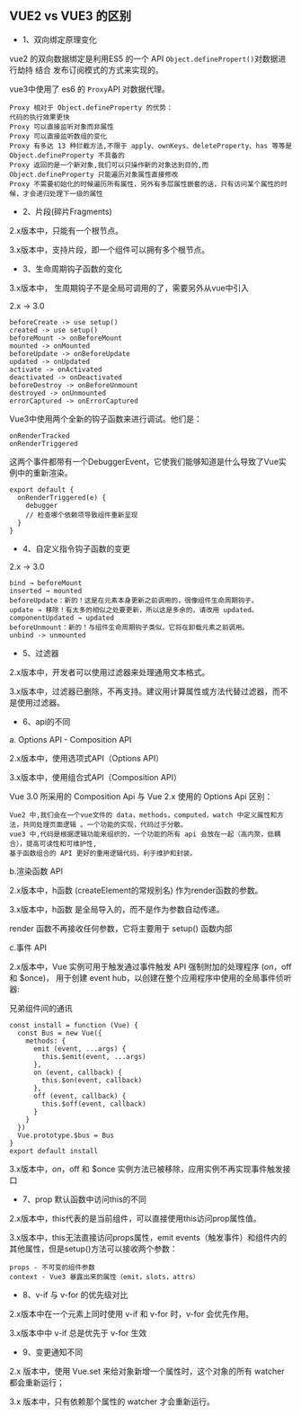 ## VUE2 vs VUE3 的区别

- 1、双向绑定原理变化

vue2 的双向数据绑定是利用ES5 的一个 API `Object.definePropert()`对数据进行劫持 结合 发布订阅模式的方式来实现的。

vue3中使用了 es6 的 `Proxy`API 对数据代理。

```
Proxy 相对于 Object.defineProperty 的优势：
代码的执行效果更快
Proxy 可以直接监听对象而非属性
Proxy 可以直接监听数组的变化
Proxy 有多达 13 种拦截方法,不限于 apply、ownKeys、deleteProperty、has 等等是 Object.defineProperty 不具备的
Proxy 返回的是一个新对象,我们可以只操作新的对象达到目的,而 Object.defineProperty 只能遍历对象属性直接修改
Proxy 不需要初始化的时候遍历所有属性，另外有多层属性嵌套的话，只有访问某个属性的时候，才会递归处理下一级的属性
```


- 2、片段(碎片Fragments)

2.x版本中，只能有一个根节点。

3.x版本中，支持片段，即一个组件可以拥有多个根节点。


- 3、生命周期钩子函数的变化

3.x版本中， 生周期钩子不是全局可调用的了，需要另外从vue中引入

2.x -> 3.0

```
beforeCreate -> use setup()
created -> use setup()
beforeMount -> onBeforeMount
mounted -> onMounted
beforeUpdate -> onBeforeUpdate
updated -> onUpdated
activate -> onActivated
deactivated -> onDeactivated
beforeDestroy -> onBeforeUnmount
destroyed -> onUnmounted
errorCaptured -> onErrorCaptured
```
Vue3中使用两个全新的钩子函数来进行调试。他们是：

```
onRenderTracked
onRenderTriggered
```
这两个事件都带有一个DebuggerEvent，它使我们能够知道是什么导致了Vue实例中的重新渲染。

```
export default {
  onRenderTriggered(e) {
    debugger
    // 检查哪个依赖项导致组件重新呈现
  }
}
```


- 4、自定义指令钩子函数的变更

2.x -> 3.0

```
bind → beforeMount
inserted → mounted
beforeUpdate：新的！这是在元素本身更新之前调用的，很像组件生命周期钩子。
update → 移除！有太多的相似之处要更新，所以这是多余的，请改用 updated。
componentUpdated → updated
beforeUnmount：新的！与组件生命周期钩子类似，它将在卸载元素之前调用。
unbind -> unmounted
```

- 5、过滤器

2.x版本中，开发者可以使用过滤器来处理通用文本格式。

3.x版本中，过滤器已删除，不再支持。建议用计算属性或方法代替过滤器，而不是使用过滤器。


- 6、api的不同

a. Options API - Composition API

2.x版本中，使用选项式API（Options API）

3.x版本中，使用组合式API（Composition API）

Vue 3.0 所采用的 Composition Api 与 Vue 2.x 使用的 Options Api 区别：
```
Vue2 中,我们会在一个vue文件的 data，methods，computed，watch 中定义属性和方法，共同处理页面逻辑 。一个功能的实现，代码过于分散。
vue3 中,代码是根据逻辑功能来组织的，一个功能的所有 api 会放在一起（高内聚，低耦合），提高可读性和可维护性,
基于函数组合的 API 更好的重用逻辑代码，利于维护和封装。
```

b.渲染函数 API

2.x版本中，h函数 (createElement的常规别名) 作为render函数的参数。

3.x版本中，h函数 是全局导入的，而不是作为参数自动传递。

render 函数不再接收任何参数，它将主要用于 setup() 函数内部

c.事件 API

2.x版本中，Vue 实例可用于触发通过事件触发 API 强制附加的处理程序 ($on，$off 和 $once)，
用于创建 event hub，以创建在整个应用程序中使用的全局事件侦听器:

兄弟组件间的通讯
```
const install = function (Vue) {
  const Bus = new Vue({
    methods: {
      emit (event, ...args) {
        this.$emit(event, ...args)
      },
      on (event, callback) {
        this.$on(event, callback)
      },
      off (event, callback) {
        this.$off(event, callback)
      }
    }
  })
  Vue.prototype.$bus = Bus
}
export default install
```

3.x版本中，$on，$off 和 $once 实例方法已被移除，应用实例不再实现事件触发接口


- 7、prop 默认函数中访问this的不同

2.x版本中，this代表的是当前组件，可以直接使用this访问prop属性值。

3.x版本中，this无法直接访问props属性，emit events（触发事件）和组件内的其他属性，但是setup()方法可以接收两个参数：

```
props - 不可变的组件参数
context - Vue3 暴露出来的属性（emit，slots，attrs）
```

- 8、v-if 与 v-for 的优先级对比

2.x版本中在一个元素上同时使用 v-if 和 v-for 时，v-for 会优先作用。

3.x版本中中 v-if 总是优先于 v-for 生效


- 9、变更通知不同

2.x 版本中，使用 Vue.set 来给对象新增一个属性时，这个对象的所有 watcher 都会重新运行；

3.x 版本中，只有依赖那个属性的 watcher 才会重新运行。



